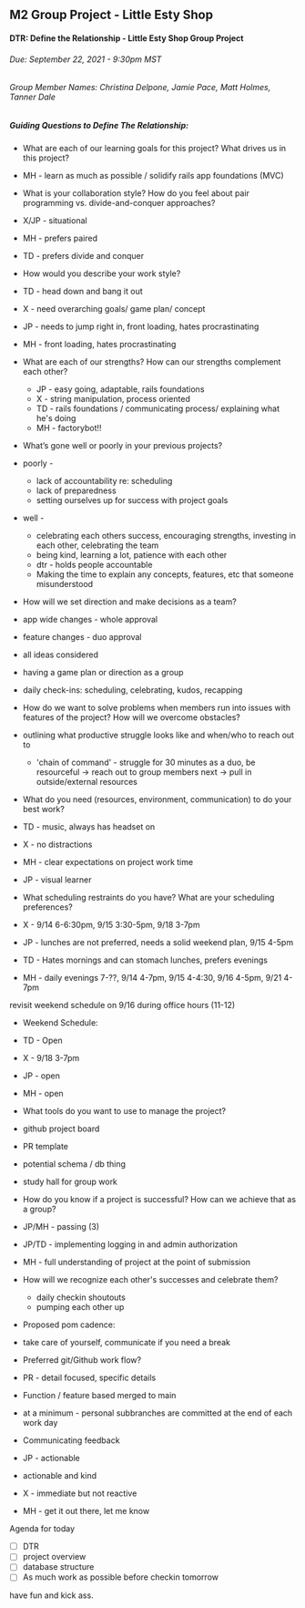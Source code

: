 ## M2 Group Project - Little Esty Shop

#### DTR: Define the Relationship - Little Esty Shop Group Project
###### Due: September 22, 2021 - 9:30pm MST
###### Group Member Names:  Christina Delpone, Jamie Pace, Matt Holmes, Tanner Dale

##### Guiding Questions to Define The Relationship:

* What are each of our learning goals for this project? What drives us in this project?
 * MH - learn as much as possible / solidify rails app foundations (MVC)

* What is your collaboration style? How do you feel about pair programming vs. divide-and-conquer approaches?
 * X/JP - situational
 * MH - prefers paired
 * TD - prefers divide and conquer

* How would you describe your work style?
 * TD - head down and bang it out
 * X - need overarching goals/ game plan/ concept
 * JP - needs to jump right in, front loading, hates procrastinating
 * MH - front loading, hates procrastinating

* What are each of our strengths? How can our strengths complement each other?
  * JP - easy going, adaptable, rails foundations
  * X - string manipulation, process oriented
  * TD - rails foundations / communicating process/ explaining what he's doing
  * MH - factorybot!!

* What’s gone well or poorly in your previous projects?
 * poorly -
    * lack of accountability re: scheduling
    * lack of preparedness
    * setting ourselves up for success with project goals

 * well -
    * celebrating each others success, encouraging strengths, investing in each other, celebrating the team
    * being kind, learning a lot, patience with each other
    * dtr - holds people accountable
    * Making the time to explain any concepts, features, etc that someone misunderstood

* How will we set direction and make decisions as a team?
 * app wide changes - whole approval
 * feature changes - duo approval
 * all ideas considered
 * having a game plan or direction as a group
 * daily check-ins: scheduling, celebrating, kudos, recapping

* How do we want to solve problems when members run into issues with features of the project? How will we overcome obstacles?
 * outlining what productive struggle looks like and when/who to reach out to
   *  'chain of command' - struggle for 30 minutes as a duo, be resourceful -> reach out to group members next -> pull in outside/external resources

* What do you need (resources, environment, communication) to do your best work?
 * TD - music, always has headset on
 * X - no distractions
 * MH - clear expectations on project work time
 * JP - visual learner

* What scheduling restraints do you have? What are your scheduling preferences?
 * X - 9/14 6-6:30pm, 9/15 3:30-5pm, 9/18 3-7pm
 * JP - lunches are not preferred, needs a solid weekend plan, 9/15 4-5pm
 * TD - Hates mornings and can stomach lunches, prefers evenings
 * MH - daily evenings 7-??, 9/14 4-7pm, 9/15 4-4:30, 9/16 4-5pm, 9/21 4-7pm

revisit weekend schedule on 9/16 during office hours (11-12)
 * Weekend Schedule:
 * TD - Open
 * X - 9/18 3-7pm
 * JP - open
 * MH - open

* What tools do you want to use to manage the project?
 * github project board
 * PR template
 * potential schema / db thing
 * study hall for group work

* How do you know if a project is successful? How can we achieve that as a group?
 * JP/MH - passing (3)
 * JP/TD - implementing logging in and admin authorization
 * MH - full understanding of project at the point of submission

* How will we recognize each other's successes and celebrate them?
  * daily checkin shoutouts
  * pumping each other up

* Proposed pom cadence:
 * take care of yourself, communicate if you need a break

* Preferred git/Github work flow?
 * PR - detail focused, specific details
 * Function / feature based merged to main
 * at a minimum - personal subbranches are committed at the end of each work day

* Communicating feedback
 * JP - actionable
 * actionable and kind
 * X - immediate but not reactive
 * MH - get it out there, let me know

Agenda for today
* [ ] DTR
* [ ] project overview
* [ ] database structure
* [ ] As much work as possible before checkin tomorrow

have fun and kick ass. 
